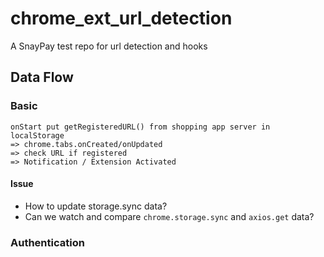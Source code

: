 # chrome_ext_url_detection
A SnayPay test repo for url detection and hooks

## Data Flow
### Basic
```text
onStart put getRegisteredURL() from shopping app server in localStorage
=> chrome.tabs.onCreated/onUpdated 
=> check URL if registered 
=> Notification / Extension Activated
```
#### Issue
- How to update storage.sync data? 
- Can we watch and compare `chrome.storage.sync` and `axios.get` data?
### Authentication
```text

```
